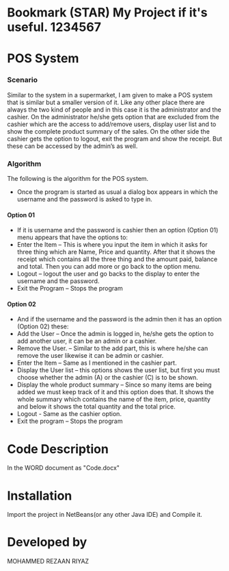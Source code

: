 # Bookmark (STAR) My Project if it's useful. 1234567
# POS System
### Scenario
Similar to the system in a supermarket, I am given to make a POS system that is similar but a smaller version of it. Like any other place there are always the two kind of people and in this case it is the administrator and the cashier. 
On the administrator he/she gets option that are excluded from the cashier which are the access to add/remove users, display user list and to show the complete product summary of the sales. 
On the other side the cashier gets the option to logout, exit the program and show the receipt. But these can be accessed by the admin’s as well. 

### Algorithm
The following is the algorithm for the POS system.
*	Once the program is started as usual a dialog box appears in which the username and the password is asked to type in.
#### Option 01
*	If  it is username and the password is cashier then an option (Option 01) menu appears that have the options to:
*	Enter the Item – This is where you input the item in which it asks for three thing which are Name, Price and quantity. After that it shows the receipt which contains all the three thing and the amount paid, balance and total. Then you can add more or go back to the option menu.
*	Logout – logout the user and go backs to the display to enter the username and the password.
* Exit the Program – Stops the program
 
 #### Option 02
*	And if the username and the password is the admin then it has an option (Option 02) these:
*	Add the User – Once the admin is logged in, he/she gets the option to add another user, it can be an admin or a cashier.
*	Remove the User. – Similar to the add part, this is where he/she can remove the user likewise it can be admin or cashier. 
*	Enter the Item – Same as I mentioned in the cashier part. 
*	Display the User list – this options shows the user list, but first you must choose whether the admin (A) or the cashier (C) is to be shown.
*	Display the whole product summary – Since so many items are being added we must keep track of it and this option does that. It shows the whole summary which contains the name of the item, price, quantity and below it shows the total quantity and the total price. 
*	Logout - Same as the cashier option.
*	Exit the program – Stops the program


# Code Description
In the WORD document as "Code.docx"

# Installation
Import the project in NetBeans(or any other Java IDE) and Compile it.

# Developed by
MOHAMMED REZAAN RIYAZ

